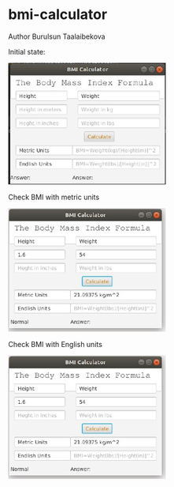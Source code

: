 # bmi-calculator
Author Burulsun Taalaibekova

Initial state:

![](images/index.jpeg)

Check BMI with metric units

![](images/im1.jpeg)


Check BMI with English units

![](images/im2.jpeg)


